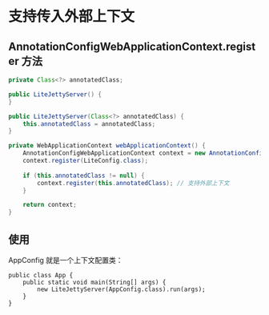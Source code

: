 # 支持传入外部上下文

## AnnotationConfigWebApplicationContext.register 方法

```java
private Class<?> annotatedClass;

public LiteJettyServer() {
}

public LiteJettyServer(Class<?> annotatedClass) {
	this.annotatedClass = annotatedClass;
}

private WebApplicationContext webApplicationContext() {
	AnnotationConfigWebApplicationContext context = new AnnotationConfigWebApplicationContext();
	context.register(LiteConfig.class);
	
	if (this.annotatedClass != null) {
		context.register(this.annotatedClass); // 支持外部上下文
	}

	return context;
}
```

## 使用

AppConfig 就是一个上下文配置类：

```
public class App {
	public static void main(String[] args) {
		new LiteJettyServer(AppConfig.class).run(args);
	}
}
```